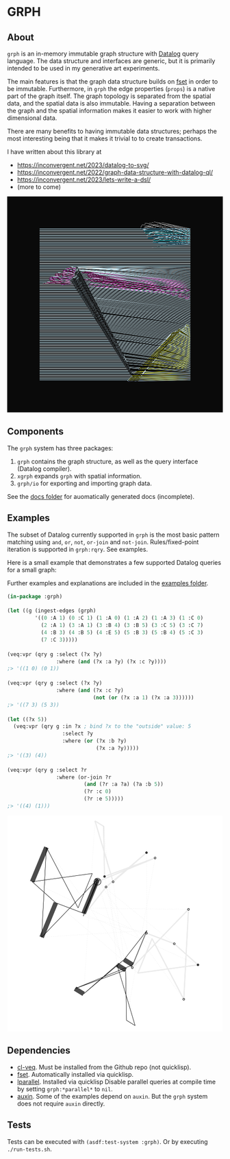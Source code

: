 # GRPH


## About

`grph` is an in-memory immutable graph structure with
[Datalog](https://en.wikipedia.org/wiki/Datalog) query language. The data
structure and interfaces are generic, but it is primarily intended to
be used in my generative art experiments.

The main features is that the graph data structure builds on
[fset](https://fset.common-lisp.dev/) in order to be immutable. Furthermore, in
`grph` the edge properties (`props`) is a native part of the graph itself.  The
graph topology is separated from the spatial data, and the spatial data is also
immutable. Having a separation between the graph and the spatial information
makes it easier to work with higher dimensional data.

There are many benefits to having immutable data structures; perhaps the most
interesting being that it makes it trivial to to create transactions.

I have written about this library at

 - https://inconvergent.net/2023/datalog-to-svg/
 - https://inconvergent.net/2022/graph-data-structure-with-datalog-ql/
 - https://inconvergent.net/2023/lets-write-a-dsl/
 - (more to come)


![Lines](img/lines.png)


## Components

The `grph` system has three packages:

1. `grph` contains the graph structure, as well as the query interface (Datalog
   compiler).
2. `xgrph` expands `grph` with spatial information.
3. `grph/io` for exporting and importing graph data.

See the [docs folder](docs) for auomatically generated docs (incomplete).


## Examples

The subset of Datalog currently supported in `grph` is the most basic pattern
matching using `and`, `or`, `not`, `or-join` and `not-join`. Rules/fixed-point
iteration is supported in `grph:rqry`. See examples.

Here is a small example that demonstrates a few supported Datalog queries for a
small graph:

Further examples and explanations are included in the [examples
folder](examples).

```lisp
(in-package :grph)

(let ((g (ingest-edges (grph)
         '((0 :A 1) (0 :C 1) (1 :A 0) (1 :A 2) (1 :A 3) (1 :C 0)
           (2 :A 1) (3 :A 1) (3 :B 4) (3 :B 5) (3 :C 5) (3 :C 7)
           (4 :B 3) (4 :B 5) (4 :E 5) (5 :B 3) (5 :B 4) (5 :C 3)
           (7 :C 3)))))

(veq:vpr (qry g :select (?x ?y)
                :where (and (?x :a ?y) (?x :c ?y))))
;> '((1 0) (0 1))

(veq:vpr (qry g :select (?x ?y)
                :where (and (?x :c ?y)
                            (not (or (?x :a 1) (?x :a 3))))))
;> '((7 3) (5 3))

(let ((?x 5))
  (veq:vpr (qry g :in ?x ; bind ?x to the "outside" value: 5
                  :select ?y
                  :where (or (?x :b ?y)
                             (?x :a ?y)))))
;> '((3) (4))

(veq:vpr (qry g :select ?r
                :where (or-join ?r
                         (and (?r :a ?a) (?a :b 5))
                         (?r :c 0)
                         (?r :e 5)))))
;> '((4) (1)))
```

![Hyper](img/hyper.png)


## Dependencies

  - [cl-veq](https://github.com/inconvergent/cl-veq). Must be installed from
    the Github repo (not quicklisp).
  - [fset](https://fset.common-lisp.dev/). Automatically installed via
    quicklisp.
  - [lparallel](https://lparallel.org/). Installed via quicklisp Disable
    parallel queries at compile time by setting `grph:*parallel*` to `nil`.
  - [auxin](https://github.com/inconvergent/auxin). Some of the examples depend
    on `auxin`. But the `grph` system does not require `auxin` directly.


## Tests

Tests can be executed with `(asdf:test-system :grph)`. Or by executing
`./run-tests.sh`.


